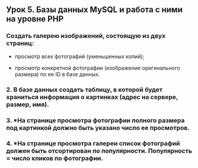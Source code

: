 ## Урок 5. Базы данных MySQL и работа с ними на уровне PHP

### Создать галерею изображений, состоящую из двух страниц:

- просмотр всех фотографий (уменьшенных копий);

- просмотр конкретной фотографии (изображение оригинального размера) по ее ID в базе данных.

### 2. В базе данных создать таблицу, в которой будет храниться информация о картинках (адрес на сервере, размер, имя).

### 3. *На странице просмотра фотографии полного размера под картинкой должно быть указано число ее просмотров.

### 4. *На странице просмотра галереи список фотографий должен быть отсортирован по популярности. Популярность = число кликов по фотографии.